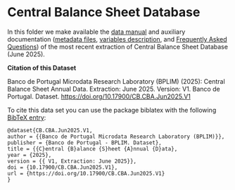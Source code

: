# Central Balance Sheet Database


In this folder we make available the [data manual](https://github.com/BPLIM/Manuals/tree/master/Data/CB/JUN25/CB_manual_JUN2025.pdf) and auxiliary documentation ([metadata files](https://github.com/BPLIM/Manuals/tree/master/Data/CB/JUN25/aux_files/metadata), [variables description](https://github.com/BPLIM/Manuals/tree/master/Data/CB/JUN25/aux_files/variables_description), and [Frequently Asked Questions](https://github.com/BPLIM/Manuals/tree/master/Data/CB/JUN25/aux_files/faq/CB_faq.qmd)) of the most recent extraction of Central Balance Sheet Database (June 2025).

**Citation of this Dataset**

Banco de Portugal Microdata Research Laboratory (BPLIM) (2025): Central Balance Sheet Annual Data. Extraction: June 2025. Version: V1. Banco de Portugal. Dataset. https://doi.org/10.17900/CB.CBA.Jun2025.V1

To cite this data set you can use the package biblatex with the following [BibTeX entry](https://github.com/BPLIM/Manuals/tree/master/Data/CB/JUN25/aux_files/bibtex/CB.bib):

```
@dataset{CB.CBA.Jun2025.V1,
author = {{Banco de Portugal Microdata Research Laboratory (BPLIM)}},
publisher = {Banco de Portugal - BPLIM. Dataset},
title = {{C}entral {B}alance {S}heet {A}nnual {D}ata},
year = {2025},
version = {{ V1, Extraction: June 2025}},
doi = {10.17900/CB.CBA.Jun2025.V1},
url = {https://doi.org/10.17900/CB.CBA.Jun2025.V1}
}
```
